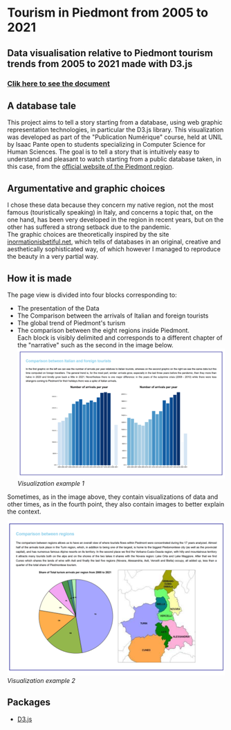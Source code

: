 # Tourism in Piedmont from 2005 to 2021
## Data visualisation relative to Piedmont tourism trends from 2005 to 2021 made with D3.js
### [Clik here to see the document](https://francesco-tromellini.github.io/Piedmont_tourism_D3.js/)
## A database tale
This project aims to tell a story starting from a database, using web graphic representation technologies, in particular the D3.js library. This visualization was developed as part of the "Publication Numérique" course, held at UNIL by Isaac Pante open to students specializing in Computer Science for Human Sciences. The goal is to tell a story that is intuitively easy to understand and pleasant to watch starting from a public database taken, in this case, from the [official website of the Piedmont region](https://www.dati.piemonte.it/#/catalogodetail/regpie_ckan_ckan2_yucca_sdp_smartdatanet.it_Flussi_turistici_provincia_6054).
## Argumentative and graphic choices
I chose these data because they concern my native region, not the most famous (touristically speaking) in Italy, and concerns a topic that, on the one hand, has been very developed in the region in recent years, but on the other has suffered a strong setback due to the pandemic.  
The graphic choices are theoretically inspired by the site [inormationisbetiful.net](https://informationisbeautiful.net/), which tells of databases in an original, creative and aesthetically sophisticated way, of which however I managed to reproduce the beauty in a very partial way. 
## How it is made
The page view is divided into four blocks corresponding to: 
* The presentation of the Data
* The Comparison between the arrivals of Italian and foreign tourists
* The global trend of Piedmont's turism
* The comparison between the eight regions inside Piedmont.  
Each block is visibly delimited and corresponds to a different chapter of the "narrative" such as the second in the image below. 
![](images/Immagine_esempio.png)
*Visualization example 1*

Sometimes, as in the image above, they contain visualizations of data and other times, as in the fourth point, they also contain images to better explain the context. 

![](images/Immagine_esempio2.png)
*Visualization example 2*
## Packages
* [D3.js](https://d3js.org/)

